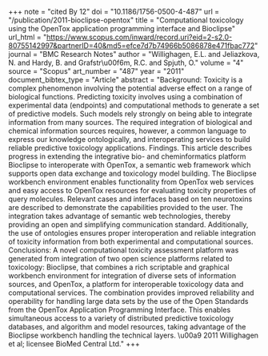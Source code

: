 +++
note = "cited By 12"
doi = "10.1186/1756-0500-4-487"
url = "/publication/2011-bioclipse-opentox"
title = "Computational toxicology using the OpenTox application programming interface and Bioclipse"
url_html = "https://www.scopus.com/inward/record.uri?eid=2-s2.0-80755142997&partnerID=40&md5=efce7d7b74966b5086878e471fbac772"
journal = "BMC Research Notes"
author = "Willighagen, E.L. and Jeliazkova, N. and Hardy, B. and Grafstr\u00f6m, R.C. and Spjuth, O."
volume = "4"
source = "Scopus"
art_number = "487"
year = "2011"
document_bibtex_type = "Article"
abstract = "Background: Toxicity is a complex phenomenon involving the potential adverse effect on a range of biological functions. Predicting toxicity involves using a combination of experimental data (endpoints) and computational methods to generate a set of predictive models. Such models rely strongly on being able to integrate information from many sources. The required integration of biological and chemical information sources requires, however, a common language to express our knowledge ontologically, and interoperating services to build reliable predictive toxicology applications. Findings. This article describes progress in extending the integrative bio- and cheminformatics platform Bioclipse to interoperate with OpenTox, a semantic web framework which supports open data exchange and toxicology model building. The Bioclipse workbench environment enables functionality from OpenTox web services and easy access to OpenTox resources for evaluating toxicity properties of query molecules. Relevant cases and interfaces based on ten neurotoxins are described to demonstrate the capabilities provided to the user. The integration takes advantage of semantic web technologies, thereby providing an open and simplifying communication standard. Additionally, the use of ontologies ensures proper interoperation and reliable integration of toxicity information from both experimental and computational sources. Conclusions: A novel computational toxicity assessment platform was generated from integration of two open science platforms related to toxicology: Bioclipse, that combines a rich scriptable and graphical workbench environment for integration of diverse sets of information sources, and OpenTox, a platform for interoperable toxicology data and computational services. The combination provides improved reliability and operability for handling large data sets by the use of the Open Standards from the OpenTox Application Programming Interface. This enables simultaneous access to a variety of distributed predictive toxicology databases, and algorithm and model resources, taking advantage of the Bioclipse workbench handling the technical layers. \u00a9 2011 Willighagen et al; licensee BioMed Central Ltd."
+++

